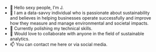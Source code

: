 - 👋 Hello sexy people, I’m J.
- 👀 I am a data-savvy individual who is passionate about sustainability and believes in helping businesses operate successfully and improve how they measure and manage environmental and societal impacts.
- 🌱 Currently polishing my technical skills.
- 💞️ Would love to collaborate with anyone in the field of sustainable analytics. 
- 📫 You can contact me here or via social media.

<!---
jbolns/jbolns is a ✨ special ✨ repository because its `README.md` (this file) appears on your GitHub profile.
You can click the Preview link to take a look at your changes.
--->
